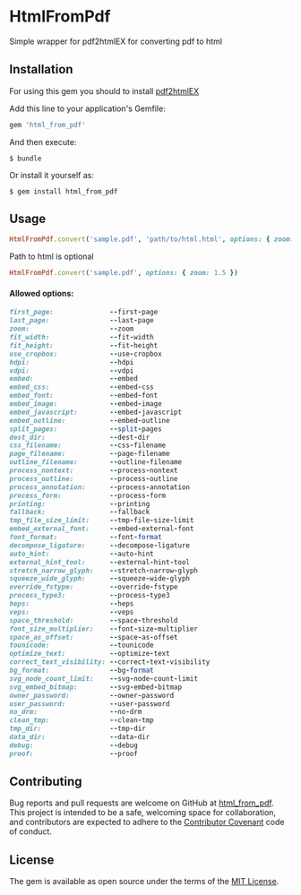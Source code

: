 # HtmlFromPdf

Simple wrapper for pdf2htmlEX for converting pdf to html

## Installation

For using this gem you should to install [pdf2htmlEX](https://github.com/coolwanglu/pdf2htmlEX/wiki/Building)

Add this line to your application's Gemfile:

```ruby
gem 'html_from_pdf'
```

And then execute:

    $ bundle

Or install it yourself as:

    $ gem install html_from_pdf

## Usage

```ruby
HtmlFromPdf.convert('sample.pdf', 'path/to/html.html', options: { zoom: 1.5 })
```
Path to html is optional
```ruby
HtmlFromPdf.convert('sample.pdf', options: { zoom: 1.5 })
```

#### Allowed options:

```ruby
first_page:              --first-page
last_page:               --last-page
zoom:                    --zoom
fit_width:               --fit-width
fit_height:              --fit-height
use_cropbox:             --use-cropbox
hdpi:                    --hdpi
vdpi:                    --vdpi
embed:                   --embed
embed_css:               --embed-css
embed_font:              --embed-font
embed_image:             --embed-image
embed_javascript:        --embed-javascript
embed_outline:           --embed-outline
split_pages:             --split-pages
dest_dir:                --dest-dir
css_filename:            --css-filename
page_filename:           --page-filename
outline_filename:        --outline-filename
process_nontext:         --process-nontext
process_outline:         --process-outline
process_annotation:      --process-annotation
process_form:            --process-form
printing:                --printing
fallback:                --fallback
tmp_file_size_limit:     --tmp-file-size-limit
embed_external_font:     --embed-external-font
font_format:             --font-format
decompose_ligature:      --decompose-ligature
auto_hint:               --auto-hint
external_hint_tool:      --external-hint-tool
stretch_narrow_glyph:    --stretch-narrow-glyph
squeeze_wide_glyph:      --squeeze-wide-glyph
override_fstype:         --override-fstype
process_type3:           --process-type3
heps:                    --heps
veps:                    --veps
space_threshold:         --space-threshold
font_size_multiplier:    --font-size-multiplier
space_as_offset:         --space-as-offset
tounicode:               --tounicode
optimize_text:           --optimize-text
correct_text_visibility: --correct-text-visibility
bg_format:               --bg-format
svg_node_count_limit:    --svg-node-count-limit
svg_embed_bitmap:        --svg-embed-bitmap
owner_password:          --owner-password
user_password:           --user-password
no_drm:                  --no-drm
clean_tmp:               --clean-tmp
tmp_dir:                 --tmp-dir
data_dir:                --data-dir
debug:                   --debug
proof:                   --proof
```

## Contributing

Bug reports and pull requests are welcome on GitHub at [html_from_pdf](https://github.com/oleksiivykhor/html_from_pdf). This project is intended to be a safe, welcoming space for collaboration, and contributors are expected to adhere to the [Contributor Covenant](http://contributor-covenant.org) code of conduct.

## License

The gem is available as open source under the terms of the [MIT License](https://opensource.org/licenses/MIT).
